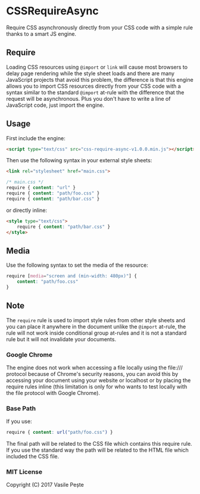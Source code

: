 # CSSRequireAsync
Require CSS asynchronously directly from your CSS code with a simple rule thanks to a smart JS engine.

## Require
Loading CSS resources using `@import` or `link` will cause most browsers to delay page rendering while the style sheet loads and there are many JavaScript projects that avoid this problem, the difference is that this engine allows you to import CSS resources directly from your CSS code with a syntax similar to the standard `@import` at-rule with the difference that the request will be asynchronous.
Plus you don't have to write a line of JavaScript code, just import the engine.

## Usage
First include the engine:
```html
<script type="text/css" src="css-require-async-v1.0.0.min.js"></script>
```
Then use the following syntax in your external style sheets:
```html
<link rel="stylesheet" href="main.css">
```
```css
/* main.css */
require { content: "url" }
require { content: "path/foo.css" }
require { content: "path/bar.css" }
```
or directly inline:
```html
<style type="text/css">
    require { content: "path/bar.css" }
</style>
```

## Media
Use the following syntax to set the media of the resource:
```css
require [media="screen and (min-width: 480px)"] {
    content: "path/foo.css"
}
```

## Note
The `require` rule is used to import style rules from other style sheets and you can place it anywhere in the document unlike the `@import` at-rule, the rule will not work inside conditional group at-rules and it is not a standard rule but it will not invalidate your documents.

### Google Chrome
The engine does not work when accessing a file locally using the file:/// protocol because of Chrome's security reasons, you can avoid this by accessing your document using your website or localhost or by placing the require rules inline (this limitation is only for who wants to test locally with the file protocol with Google Chrome).

### Base Path
If you use:
```css
require { content: url("path/foo.css") }
```
The final path will be related to the CSS file which contains this require rule.
If you use the standard way the path will be related to the HTML file which included the CSS file.

### MIT License
Copyright (C) 2017 Vasile Pește